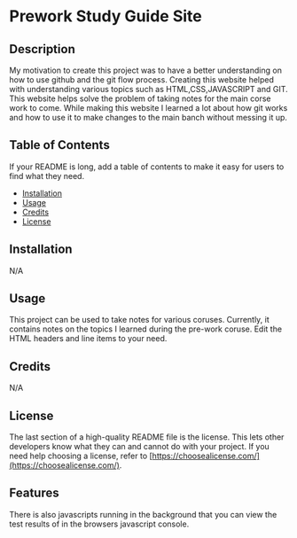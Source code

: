 # Prework Study Guide Site

## Description
My motivation to create this project was to have a better understanding on how to use github and the git flow process. Creating this website helped with understanding various topics such as HTML,CSS,JAVASCRIPT and GIT. This website helps solve the problem of taking notes for the main corse work to come. While making this website I learned a lot about how git works and how to use it to make changes to the main banch without messing it up.

## Table of Contents

If your README is long, add a table of contents to make it easy for users to find what they need.

- [Installation](#installation)
- [Usage](#usage)
- [Credits](#credits)
- [License](#license)

## Installation

N/A

## Usage

This project can be used to take notes for various coruses. Currently, it contains notes on the topics I learned during the pre-work coruse. Edit the HTML headers and line items to your need.

## Credits

N/A

## License

The last section of a high-quality README file is the license. This lets other developers know what they can and cannot do with your project. If you need help choosing a license, refer to [https://choosealicense.com/](https://choosealicense.com/).

## Features

There is also javascripts running in the background that you can view the test results of in the browsers javascript console.